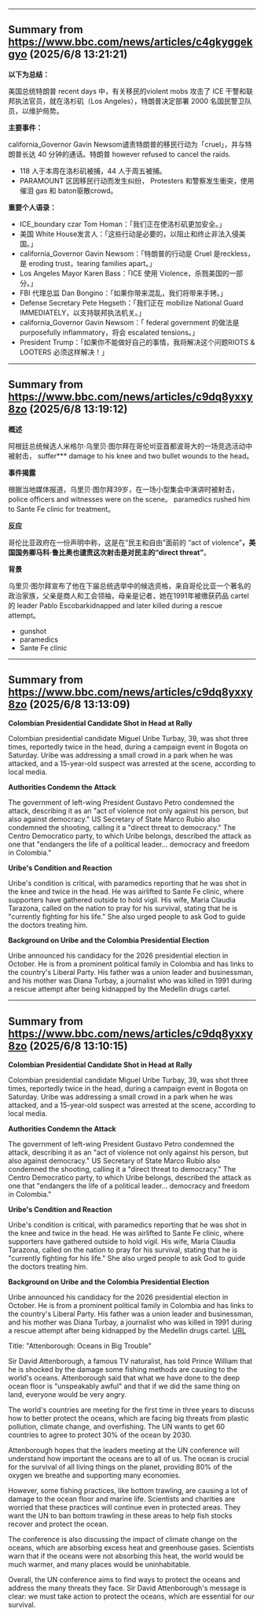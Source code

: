 
---
## Summary from https://www.bbc.com/news/articles/c4gkyggekgyo (2025/6/8 13:21:21)

**以下为总结：**

美国总统特朗普 recent days 中，有关移民的violent mobs 攻击了 ICE 干警和联邦执法官员，就在洛杉矶（Los Angeles），特朗普决定部署 2000 名国民警卫队员，以维护局势。

**主要事件：**

california_Governor Gavin Newsom谴责特朗普的移民行动为「cruel」，并与特朗普长达 40 分钟的通话。特朗普 however refused to cancel the raids.

* 118 人于本周在洛杉矶被捕，44 人于周五被捕。
* PARAMOUNT 区因移民行动而发生纠纷， Protesters 和警察发生衝突，使用催泪 gas 和 baton驱散crowd。

**重要个人语录：**

* ICE_boundary czar Tom Homan：「我们正在使洛杉矶更加安全。」
* 美国 White House发言人：「这些行动是必要的，以阻止和终止非法入侵美国。」
* california_Governor Gavin Newsom：「特朗普的行动是 Cruel 是reckless，是 eroding trust，tearing families apart。」
* Los Angeles Mayor Karen Bass：「ICE 使用 Violence，杀戮美国的一部分。」
* FBI 代理总监 Dan Bongino：「如果你带来混乱，我们将带来手铐。」
* Defense Secretary Pete Hegseth：「我们正在 mobilize National Guard IMMEDIATELY，以支持联邦执法机关。」
* california_Governor Gavin Newsom：「 federal government 的做法是 purposefully inflammatory，将会 escalated tensions。」
* President Trump：「如果你不能做好自己的事情，我将解决这个问题RIOTS & LOOTERS 必须这样解决！」

---
## Summary from https://www.bbc.com/news/articles/c9dq8yxxy8zo (2025/6/8 13:19:12)

**概述**

阿根廷总统候选人米格尔·乌里贝·图尔拜在哥伦비亚首都波哥大的一场竞选活动中被射击， suffer*** damage to his knee and two bullet wounds to the head。

**事件揭露**

根据当地媒体报道，乌里贝·图尔拜39岁，在一场小型集会中演讲时被射击， police officers and witnesses were on the scene。 paramedics rushed him to Sante Fe clinic for treatment。

**反应**

哥伦比亚政府在一份声明中称，这是在“民主和自由”面前的 “act of violence”****，美国国务卿马科·鲁比奥也谴责这次射击是对民主的“direct threat”****。

**背景**

乌里贝·图尔拜宣布了他在下届总统选举中的候选资格，来自哥伦比亚一个著名的政治家族，父亲是商人和工会领袖，母亲是记者，她在1991年被缴获药品 cartel 的 leader Pablo Escobarkidnapped and later killed during a rescue attempt。

* gunshot
* paramedics
* Sante Fe clinic

---
## Summary from https://www.bbc.com/news/articles/c9dq8yxxy8zo (2025/6/8 13:13:09)

**Colombian Presidential Candidate Shot in Head at Rally**

Colombian presidential candidate Miguel Uribe Turbay, 39, was shot three times, reportedly twice in the head, during a campaign event in Bogota on Saturday. Uribe was addressing a small crowd in a park when he was attacked, and a 15-year-old suspect was arrested at the scene, according to local media.

**Authorities Condemn the Attack**

The government of left-wing President Gustavo Petro condemned the attack, describing it as an "act of violence not only against his person, but also against democracy." US Secretary of State Marco Rubio also condemned the shooting, calling it a "direct threat to democracy." The Centro Democratico party, to which Uribe belongs, described the attack as one that "endangers the life of a political leader... democracy and freedom in Colombia."

**Uribe's Condition and Reaction**

Uribe's condition is critical, with paramedics reporting that he was shot in the knee and twice in the head. He was airlifted to Sante Fe clinic, where supporters have gathered outside to hold vigil. His wife, Maria Claudia Tarazona, called on the nation to pray for his survival, stating that he is "currently fighting for his life." She also urged people to ask God to guide the doctors treating him.

**Background on Uribe and the Colombia Presidential Election**

Uribe announced his candidacy for the 2026 presidential election in October. He is from a prominent political family in Colombia and has links to the country's Liberal Party. His father was a union leader and businessman, and his mother was Diana Turbay, a journalist who was killed in 1991 during a rescue attempt after being kidnapped by the Medellin drugs cartel.

---
## Summary from https://www.bbc.com/news/articles/c9dq8yxxy8zo (2025/6/8 13:10:15)

**Colombian Presidential Candidate Shot in Head at Rally**

Colombian presidential candidate Miguel Uribe Turbay, 39, was shot three times, reportedly twice in the head, during a campaign event in Bogota on Saturday. Uribe was addressing a small crowd in a park when he was attacked, and a 15-year-old suspect was arrested at the scene, according to local media.

**Authorities Condemn the Attack**

The government of left-wing President Gustavo Petro condemned the attack, describing it as an "act of violence not only against his person, but also against democracy." US Secretary of State Marco Rubio also condemned the shooting, calling it a "direct threat to democracy." The Centro Democratico party, to which Uribe belongs, described the attack as one that "endangers the life of a political leader... democracy and freedom in Colombia."

**Uribe's Condition and Reaction**

Uribe's condition is critical, with paramedics reporting that he was shot in the knee and twice in the head. He was airlifted to Sante Fe clinic, where supporters have gathered outside to hold vigil. His wife, Maria Claudia Tarazona, called on the nation to pray for his survival, stating that he is "currently fighting for his life." She also urged people to ask God to guide the doctors treating him.

**Background on Uribe and the Colombia Presidential Election**

Uribe announced his candidacy for the 2026 presidential election in October. He is from a prominent political family in Colombia and has links to the country's Liberal Party. His father was a union leader and businessman, and his mother was Diana Turbay, a journalist who was killed in 1991 during a rescue attempt after being kidnapped by the Medellin drugs cartel.
<a href="https://www.bbc.com/news/articles/ce82p6yq061o">URL</a>

<p>Title: "Attenborough: Oceans in Big Trouble"</p>
<p>Sir David Attenborough, a famous TV naturalist, has told Prince William that he is shocked by the damage some fishing methods are causing to the world's oceans. Attenborough said that what we have done to the deep ocean floor is "unspeakably awful" and that if we did the same thing on land, everyone would be very angry.</p>
<p>The world's countries are meeting for the first time in three years to discuss how to better protect the oceans, which are facing big threats from plastic pollution, climate change, and overfishing. The UN wants to get 60 countries to agree to protect 30% of the ocean by 2030.</p>
<p>Attenborough hopes that the leaders meeting at the UN conference will understand how important the oceans are to all of us. The ocean is crucial for the survival of all living things on the planet, providing 80% of the oxygen we breathe and supporting many economies.</p>
<p>However, some fishing practices, like bottom trawling, are causing a lot of damage to the ocean floor and marine life. Scientists and charities are worried that these practices will continue even in protected areas. They want the UN to ban bottom trawling in these areas to help fish stocks recover and protect the ocean.</p>
<p>The conference is also discussing the impact of climate change on the oceans, which are absorbing excess heat and greenhouse gases. Scientists warn that if the oceans were not absorbing this heat, the world would be much warmer, and many places would be uninhabitable.</p>
<p>Overall, the UN conference aims to find ways to protect the oceans and address the many threats they face. Sir David Attenborough's message is clear: we must take action to protect the oceans, which are essential for our survival.</p>